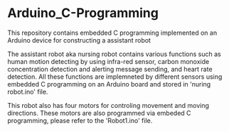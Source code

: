 # Arduino_C-Programming
This repository contains embedded C programming implemented on an Arduino device for constructing a assistant robot

The assistant robot aka nursing robot contains various functions such as human motion detecting by using infra-red sensor, carbon monoxide concentration detection and alerting message sending, and heart rate detection. 
All these functions are implemneted by different sensors using embedded C programming on an Arduino board and stored in 'nuring robot.ino' file.

This robot also has four motors for controling movement and moving directions. These motors are also programmed via embeded C programming, please refer to the 'Robot1.ino' file.
